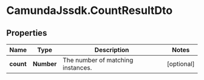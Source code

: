 # CamundaJssdk.CountResultDto

## Properties

Name | Type | Description | Notes
------------ | ------------- | ------------- | -------------
**count** | **Number** | The number of matching instances. | [optional] 


